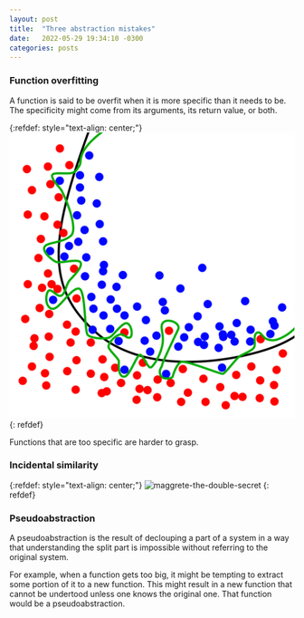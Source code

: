 ```yaml
---
layout: post
title:  "Three abstraction mistakes"
date:   2022-05-29 19:34:10 -0300
categories: posts
---
```


### Function overfitting
A function is said to be overfit when it is more specific than it needs to be.
The specificity might come from its arguments, its return value, or both.

{:refdef: style="text-align: center;"}
![overfitting](/assets/images/overfitting.png)
{: refdef}

Functions that are too specific are harder to grasp.

### Incidental similarity

{:refdef: style="text-align: center;"}
![maggrete-the-double-secret](/assets/images/maggrete-the-double-secret.png)
{: refdef}


### Pseudoabstraction
A pseudoabstraction is the result of declouping a part of a system in a way that understanding the split part is impossible without referring to the original system.



For example, when a function gets too big, it might be tempting to extract some portion of it to a new function.
This might result in a new function that cannot be undertood unless one knows the original one.
That function would be a pseudoabstraction.
